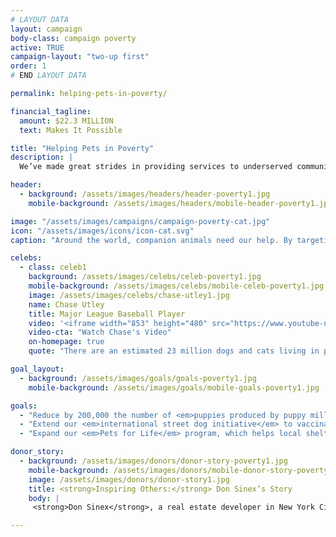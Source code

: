 ```yaml
---
# LAYOUT DATA
layout: campaign
body-class: campaign poverty
active: TRUE
campaign-layout: "two-up first"
order: 1
# END LAYOUT DATA

permalink: helping-pets-in-poverty/

financial_tagline:
  amount: $22.3 MILLION
  text: Makes It Possible

title: "Helping Pets in Poverty"
description: |
  We’ve made great strides in providing services to underserved communities, stopping puppy mills, fighting for retail sales restrictions and working globally to manage street dogs humanely. Yet U.S. shelters still euthanize 2.8 million animals per year, some communities have shockingly low spay and neuter rates, and large-scale commercial dog breeders produce 2 million puppies annually, displacing shelter pets. Worldwide, 250–300 million dogs live on the street.

header:
  - background: /assets/images/headers/header-poverty1.jpg
    mobile-background: /assets/images/headers/mobile-header-poverty1.jpg

image: "/assets/images/campaigns/campaign-poverty-cat.jpg"
icon: "/assets/images/icons/icon-cat.svg"
caption: "Around the world, companion animals need our help. By targeting those who need it most, we can help hundreds of thousands of animals."

celebs:
  - class: celeb1
    background: /assets/images/celebs/celeb-poverty1.jpg
    mobile-background: /assets/images/celebs/mobile-celeb-poverty1.jpg
    image: /assets/images/celebs/chase-utley1.jpg
    name: Chase Utley
    title: Major League Baseball Player
    video: '<iframe width="853" height="480" src="https://www.youtube-nocookie.com/embed/r3uKF_mIZpE?rel=0" frameborder="0" allowfullscreen></iframe>'
    video-cta: "Watch Chase's Video"
    on-homepage: true
    quote: "There are an estimated 23 million dogs and cats living in poverty with their loving families in the U.S., but without access to critical care and services. 80 percent of these pets have never seen a veterinarian, and 91 percent are not spayed or neutered. The HSUS is working to close these gaps &mdash; bringing critical life-saving services to pets and the families who love them."

goal_layout:
  - background: /assets/images/goals/goals-poverty1.jpg
    mobile-background: /assets/images/goals/mobile-goals-poverty1.jpg

goals:
  - "Reduce by 200,000 the number of <em>puppies produced by puppy mills</em> by strengthening animal welfare standards, restricting retail sales of puppy mill dogs and persuading pet stores to promote adoption of homeless&nbsp;animals."
  - "Extend our <em>international street dog initiative</em> to vaccinate and sterilize more than a million street dogs—and convince more governments to stop dog-killing&nbsp;programs."
  - "Expand our <em>Pets for Life</em> program, which helps local shelters and rescues reach underserved communities, providing care to 200,000 animals in the next five&nbsp;years."

donor_story:
  - background: /assets/images/donors/donor-story-poverty1.jpg
    mobile-background: /assets/images/donors/mobile-donor-story-poverty1.jpg
    image: /assets/images/donors/donor-story1.jpg
    title: <strong>Inspiring Others:</strong> Don Sinex’s Story
    body: |
     <strong>Don Sinex</strong>, a real estate developer in New York City and Vermont, inherited his compassion for all animals—and especially dogs—from his mother, and now he’s dedicated to eliminating animal cruelty. A longtime friend of The HSUS, Don has given generously to our programs to save animals from cruel situations such as puppy mills. In 2014, in partnership with Shoshi Fu and Devonwood Investors LLC, Don asked that his donation be used to customize a special vehicle for our Animal Rescue Team. In recognition of his gift, the customized truck and shelter trailer will be named Rescue Team Ranger and Rescue Team Chloe after his two beloved English springer spaniels. Don hopes that generous gifts like his will inspire others to support the lifesaving work of The HSUS.

---
```

